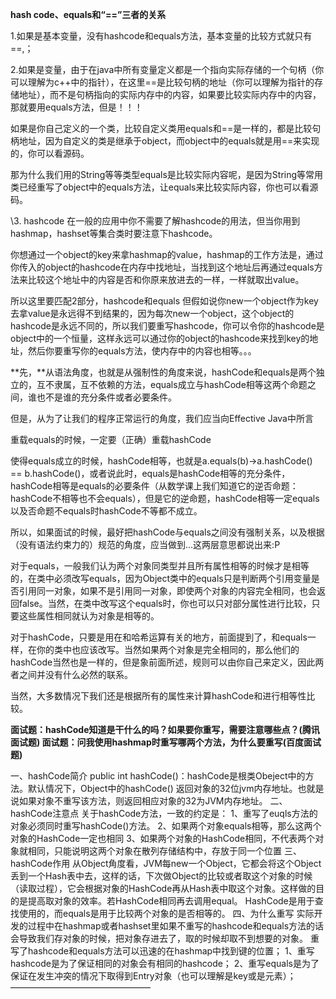 **hash code、equals和“==”三者的关系**



1.如果是基本变量，没有hashcode和equals方法，基本变量的比较方式就只有==,；

2.如果是变量，由于在java中所有变量定义都是一个指向实际存储的一个句柄（你可以理解为c++中的指针），在这里==是比较句柄的地址（你可以理解为指针的存储地址），而不是句柄指向的实际内存中的内容，如果要比较实际内存中的内容，那就要用equals方法，但是！！！

如果是你自己定义的一个类，比较自定义类用equals和==是一样的，都是比较句柄地址，因为自定义的类是继承于object，而object中的equals就是用==来实现的，你可以看源码。

那为什么我们用的String等等类型equals是比较实际内容呢，是因为String等常用类已经重写了object中的equals方法，让equals来比较实际内容，你也可以看源码。

\3. hashcode
在一般的应用中你不需要了解hashcode的用法，但当你用到hashmap，hashset等集合类时要注意下hashcode。

你想通过一个object的key来拿hashmap的value，hashmap的工作方法是，通过你传入的object的hashcode在内存中找地址，当找到这个地址后再通过equals方法来比较这个地址中的内容是否和你原来放进去的一样，一样就取出value。

所以这里要匹配2部分，hashcode和equals
但假如说你new一个object作为key去拿value是永远得不到结果的，因为每次new一个object，这个object的hashcode是永远不同的，所以我们要重写hashcode，你可以令你的hashcode是object中的一个恒量，这样永远可以通过你的object的hashcode来找到key的地址，然后你要重写你的equals方法，使内存中的内容也相等。。。



**先，**从语法角度，也就是从强制性的角度来说，hashCode和equals是两个独立的，互不隶属，互不依赖的方法，equals成立与hashCode相等这两个命题之间，谁也不是谁的充分条件或者必要条件。 

但是，从为了让我们的程序正常运行的角度，我们应当向Effective Java中所言 

重载equals的时候，一定要（正确）重载hashCode 

使得equals成立的时候，hashCode相等，也就是a.equals(b)->a.hashCode() == b.hashCode()，或者说此时，equals是hashCode相等的充分条件，hashCode相等是equals的必要条件（从数学课上我们知道它的逆否命题：hashCode不相等也不会equals），但是它的逆命题，hashCode相等一定equals以及否命题不equals时hashCode不等都不成立。 

所以，如果面试的时候，最好把hashCode与equals之间没有强制关系，以及根据（没有语法约束力的）规范的角度，应当做到...这两层意思都说出来:P



对于equals，一般我们认为两个对象同类型并且所有属性相等的时候才是相等的，在类中必须改写equals，因为Object类中的equals只是判断两个引用变量是否引用同一对象，如果不是引用同一对象，即使两个对象的内容完全相同，也会返回false。当然，在类中改写这个equals时，你也可以只对部分属性进行比较，只要这些属性相同就认为对象是相等的。 

对于hashCode，只要是用在和哈希运算有关的地方，前面提到了，和equals一样，在你的类中也应该改写。当然如果两个对象是完全相同的，那么他们的hashCode当然也是一样的，但是象前面所述，规则可以由你自己来定义，因此两者之间并没有什么必然的联系。 

当然，大多数情况下我们还是根据所有的属性来计算hashCode和进行相等性比较。



**面试题：hashCode知道是干什么的吗？如果要你重写，需要注意哪些点？(腾讯面试题)
面试题：问我使用hashmap时重写哪两个方法，为什么要重写(百度面试题)**

一、hashCode简介
public int hashCode()：hashCode是根类Obeject中的方法。默认情况下，Object中的hashCode() 返回对象的32位jvm内存地址。也就是说如果对象不重写该方法，则返回相应对象的32为JVM内存地址。
二、hashCode注意点
关于hashCode方法，一致的约定是：
1、重写了euqls方法的对象必须同时重写hashCode()方法。
2、如果两个对象equals相等，那么这两个对象的HashCode一定也相同
3、如果两个对象的HashCode相同，不代表两个对象就相同，只能说明这两个对象在散列存储结构中，存放于同一个位置
三、hashCode作用
从Object角度看，JVM每new一个Object，它都会将这个Object丢到一个Hash表中去，这样的话，下次做Object的比较或者取这个对象的时候（读取过程），它会根据对象的HashCode再从Hash表中取这个对象。这样做的目的是提高取对象的效率。若HashCode相同再去调用equal。
HashCode是用于查找使用的，而equals是用于比较两个对象的是否相等的。
四、为什么重写
实际开发的过程中在hashmap或者hashset里如果不重写的hashcode和equals方法的话会导致我们存对象的时候，把对象存进去了，取的时候却取不到想要的对象。
重写了hashcode和equals方法可以迅速的在hashmap中找到键的位置；
1、重写hashcode是为了保证相同的对象会有相同的hashcode；
2、重写equals是为了保证在发生冲突的情况下取得到Entry对象（也可以理解是key或是元素）；
————————————————



